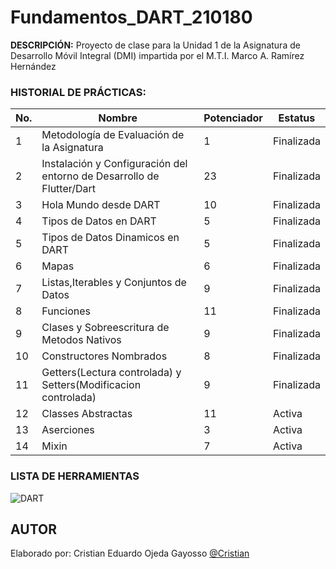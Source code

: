 # Fundamentos_DART_210180

**DESCRIPCIÓN:**
Proyecto de clase para la Unidad 1 de la Asignatura de Desarrollo Móvil Integral (DMI) impartida por el M.T.I. Marco A. Ramírez Hernández

### HISTORIAL DE PRÁCTICAS:

|No.|Nombre|Potenciador|Estatus|
|--|--|--|--|
|1|Metodología de Evaluación de la Asignatura|1|Finalizada|
|2|Instalación y Configuración del entorno de Desarrollo de Flutter/Dart|23|Finalizada|
|3|Hola Mundo desde DART|10|Finalizada|
|4|Tipos de Datos en DART|5|Finalizada|
|5|Tipos de Datos Dinamicos en DART|5|Finalizada|
|6|Mapas|6|Finalizada|
|7|Listas,Iterables y Conjuntos de Datos|9|Finalizada|
|8|Funciones|11|Finalizada|
|9|Clases y Sobreescritura de Metodos Nativos|9|Finalizada|
|10|Constructores Nombrados|8|Finalizada|
|11|Getters(Lectura controlada) y Setters(Modificacion controlada)|9|Finalizada|
|12|Classes Abstractas|11|Activa|
|13|Aserciones|3|Activa|
|14|Mixin|7|Activa|



### LISTA DE HERRAMIENTAS
![DART](https://img.shields.io/badge/Dart-0175C2?style=for-the-badge&logo=dart&logoColor=white)

## AUTOR
Elaborado por: Cristian Eduardo Ojeda Gayosso [@Cristian](https://github.com/CrisOjeda9)
